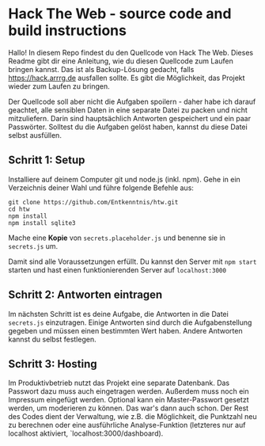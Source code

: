 # Hack The Web - source code and build instructions

Hallo! In diesem Repo findest du den Quellcode von Hack The Web. Dieses Readme gibt dir eine Anleitung, wie du diesen Quellcode zum Laufen bringen kannst. Das ist als Backup-Lösung gedacht, falls https://hack.arrrg.de ausfallen sollte. Es gibt die Möglichkeit, das Projekt wieder zum Laufen zu bringen.

Der Quellcode soll aber nicht die Aufgaben spoilern - daher habe ich darauf geachtet, alle sensiblen Daten in eine separate Datei zu packen und nicht mitzuliefern. Darin sind hauptsächlich Antworten gespeichert und ein paar Passwörter. Solltest du die Aufgaben gelöst haben, kannst du diese Datei selbst ausfüllen.

## Schritt 1: Setup

Installiere auf deinem Computer git und node.js (inkl. npm). Gehe in ein Verzeichnis deiner Wahl und führe folgende Befehle aus:

```
git clone https://github.com/Entkenntnis/htw.git
cd htw
npm install
npm install sqlite3
```

Mache eine **Kopie** von `secrets.placeholder.js` und benenne sie in `secrets.js` um. 

Damit sind alle Voraussetzungen erfüllt. Du kannst den Server  mit `npm start` starten und hast einen funktionierenden Server auf `localhost:3000`

## Schritt 2: Antworten eintragen

Im nächsten Schritt ist es deine Aufgabe, die Antworten in die Datei `secrets.js` einzutragen. Einige Antworten sind durch die Aufgabenstellung gegeben und müssen einen bestimmten Wert haben. Andere Antworten kannst du selbst festlegen.

## Schritt 3: Hosting

Im Produktivbetrieb nutzt das Projekt eine separate Datenbank. Das Passwort dazu muss auch eingetragen werden. Außerdem muss noch ein Impressum eingefügt werden. Optional kann ein Master-Passwort gesetzt werden, um moderieren zu können. Das war's dann auch schon. Der Rest des Codes dient der Verwaltung, wie z.B. die Möglichkeit, die Punktzahl neu zu berechnen oder eine ausführliche Analyse-Funktion (letzteres nur auf localhost aktiviert, `localhost:3000/dashboard). 
